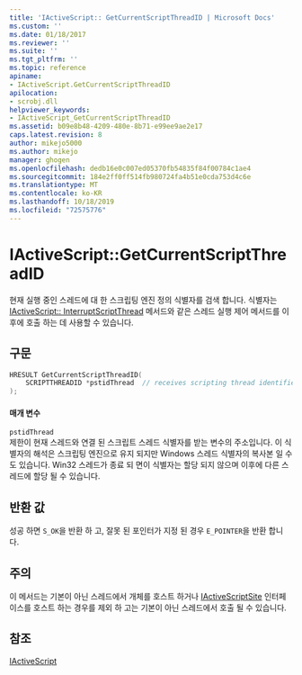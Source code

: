 ```yaml
---
title: 'IActiveScript:: GetCurrentScriptThreadID | Microsoft Docs'
ms.custom: ''
ms.date: 01/18/2017
ms.reviewer: ''
ms.suite: ''
ms.tgt_pltfrm: ''
ms.topic: reference
apiname:
- IActiveScript.GetCurrentScriptThreadID
apilocation:
- scrobj.dll
helpviewer_keywords:
- IActiveScript_GetCurrentScriptThreadID
ms.assetid: b09e8b48-4209-480e-8b71-e99ee9ae2e17
caps.latest.revision: 8
author: mikejo5000
ms.author: mikejo
manager: ghogen
ms.openlocfilehash: dedb16e0c007ed05370fb54835f84f00784c1ae4
ms.sourcegitcommit: 184e2ff0ff514fb980724fa4b51e0cda753d4c6e
ms.translationtype: MT
ms.contentlocale: ko-KR
ms.lasthandoff: 10/18/2019
ms.locfileid: "72575776"
---
```

# <a name="iactivescriptgetcurrentscriptthreadid"></a>IActiveScript::GetCurrentScriptThreadID
현재 실행 중인 스레드에 대 한 스크립팅 엔진 정의 식별자를 검색 합니다. 식별자는 [IActiveScript:: InterruptScriptThread](../../winscript/reference/iactivescript-interruptscriptthread.md) 메서드와 같은 스레드 실행 제어 메서드를 이후에 호출 하는 데 사용할 수 있습니다.  
  
## <a name="syntax"></a>구문  
  
```cpp
HRESULT GetCurrentScriptThreadID(  
    SCRIPTTHREADID *pstidThread  // receives scripting thread identifier  
);  
```  
  
#### <a name="parameters"></a>매개 변수  
 `pstidThread`  
 제한이 현재 스레드와 연결 된 스크립트 스레드 식별자를 받는 변수의 주소입니다. 이 식별자의 해석은 스크립팅 엔진으로 유지 되지만 Windows 스레드 식별자의 복사본 일 수도 있습니다. Win32 스레드가 종료 되 면이 식별자는 할당 되지 않으며 이후에 다른 스레드에 할당 될 수 있습니다.  
  
## <a name="return-value"></a>반환 값  
 성공 하면 `S_OK`을 반환 하 고, 잘못 된 포인터가 지정 된 경우 `E_POINTER`을 반환 합니다.  
  
## <a name="remarks"></a>주의  
 이 메서드는 기본이 아닌 스레드에서 개체를 호스트 하거나 [IActiveScriptSite](../../winscript/reference/iactivescriptsite.md) 인터페이스를 호스트 하는 경우를 제외 하 고는 기본이 아닌 스레드에서 호출 될 수 있습니다.  
  
## <a name="see-also"></a>참조  
 [IActiveScript](../../winscript/reference/iactivescript.md)